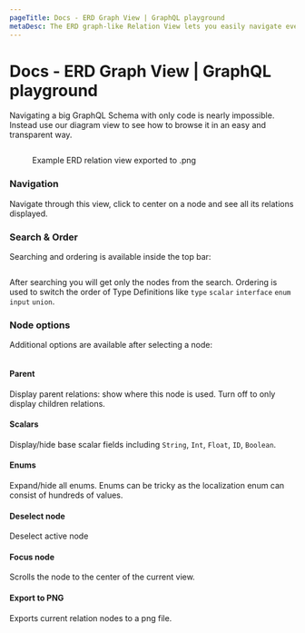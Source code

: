 ```yaml
---
pageTitle: Docs - ERD Graph View | GraphQL playground
metaDesc: The ERD graph-like Relation View lets you easily navigate even the largest schema. See the results of your work or test it in our GraphQL Playground.
---
```


# Docs - ERD Graph View | GraphQL playground

Navigating a big GraphQL Schema with only code is nearly impossible. Instead use our diagram view to see how to browse it in an easy and transparent way.

<figure><img src="../../.gitbook/assets/relation_view(18).png" alt=""><figcaption><p>Example ERD relation view exported to .png</p></figcaption></figure>

### Navigation

Navigate through this view, click to center on a node and see all its relations displayed.

### Search & Order

Searching and ordering is available inside the top bar:

<figure><img src="../../.gitbook/assets/image (2) (2).png" alt=""><figcaption></figcaption></figure>

After searching you will get only the nodes from the search. Ordering is used to switch the order of Type Definitions like `type` `scalar` `interface` `enum` `input` `union`.

### Node options

Additional options are available after selecting a node:

<figure><img src="../../.gitbook/assets/image (2).png" alt=""><figcaption></figcaption></figure>

#### Parent

Display parent relations: show where this node is used. Turn off to only display children relations.

#### Scalars

Display/hide base scalar fields including `String`, `Int`, `Float`, `ID`, `Boolean`.

#### Enums

Expand/hide all enums. Enums can be tricky as the localization enum can consist of hundreds of values.

#### Deselect node

Deselect active node

#### Focus node&#x20;

Scrolls the node to the center of the current view.

#### Export to PNG

Exports current relation nodes to a png file.
